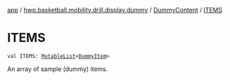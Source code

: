 [app](../../index.md) / [hwp.basketball.mobility.drill.display.dummy](../index.md) / [DummyContent](index.md) / [ITEMS](.)

# ITEMS

`val ITEMS: `[`MutableList`](https://kotlinlang.org/api/latest/jvm/stdlib/kotlin.collections/-mutable-list/index.html)`<`[`DummyItem`](-dummy-item/index.md)`>`

An array of sample (dummy) items.

